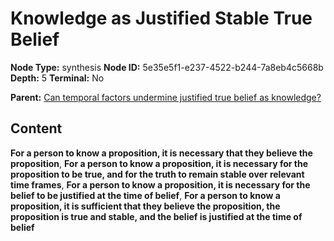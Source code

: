 # Knowledge as Justified Stable True Belief

**Node Type:** synthesis
**Node ID:** 5e35e5f1-e237-4522-b244-7a8eb4c5668b
**Depth:** 5
**Terminal:** No

**Parent:** [Can temporal factors undermine justified true belief as knowledge?](can-temporal-factors-undermine-justified-true-belief-as-knowledge-antithesis-39f29298-89eb-40a6-b644-56d3d78a4d73.md)

## Content

**For a person to know a proposition, it is necessary that they believe the proposition**, **For a person to know a proposition, it is necessary for the proposition to be true, and for the truth to remain stable over relevant time frames**, **For a person to know a proposition, it is necessary for the belief to be justified at the time of belief**, **For a person to know a proposition, it is sufficient that they believe the proposition, the proposition is true and stable, and the belief is justified at the time of belief**
